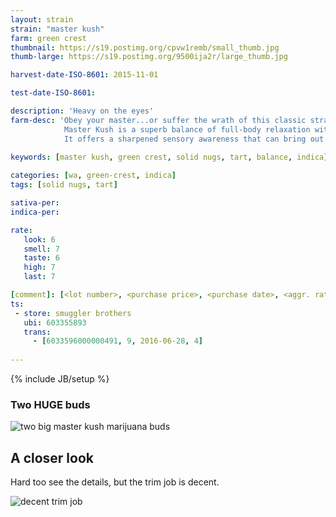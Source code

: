 ```yaml
---
layout: strain
strain: "master kush"
farm: green crest
thumbnail: https://s19.postimg.org/cpvw1remb/small_thumb.jpg
thumb-large: https://s19.postimg.org/9500ija2r/large_thumb.jpg

harvest-date-ISO-8601: 2015-11-01

test-date-ISO-8601: 

description: 'Heavy on the eyes'
farm-desc: 'Obey your master...or suffer the wrath of this classic strain. 
            Master Kush is a superb balance of full-body relaxation without the mind-numbing effect many indica stains produce.
            It offers a sharpened sensory awareness that can bring out the best of any activity. Recommended for: video games and headphone music'

keywords: [master kush, green crest, solid nugs, tart, balance, indica]
            
categories: [wa, green-crest, indica]
tags: [solid nugs, tart]

sativa-per: 
indica-per: 

rate:
   look: 6
   smell: 7
   taste: 6
   high: 7
   last: 7

[comment]: [<lot number>, <purchase price>, <purchase date>, <aggr. rating (of 5)>]
ts: 
 - store: smuggler brothers
   ubi: 603355893
   trans: 
     - [6033596000000491, 9, 2016-06-28, 4]
            
---
```

{% include JB/setup %}

### Two HUGE buds

![two big master kush marijuana buds](https://s19.postimg.org/3nudrfxrz/WP_20160628_22_57_24_Pro.jpg)

## A closer look

Hard too see the details, but the trim job is decent.

![decent trim job](https://s19.postimg.org/hiso9ws73/WP_20160628_22_57_51_Pro.jpg)
